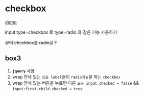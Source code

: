 # checkbox

[demo](https://ppotatog.github.io/checkbox/)

input type=checkbox 로 type=radio 와 같은 기능 사용하기

~~굳이 checkbox를 radio로 ?~~

## box3

1. **`jquery`** 사용
2. wrap 안에 있는 `모든 label`들이 `radio기능`을 하는 `checkbox`
3. wrap 안에 있는 버튼을 누르면 다른 `모든 input.checked = false` && `input:first-child.checked = true`
